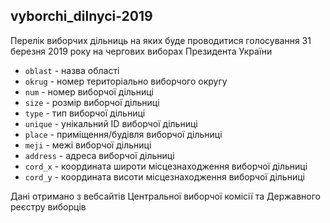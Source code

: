 ## vyborchi_dilnyci-2019
Перелік виборчих дільниць на яких буде проводитися голосування 31 березня 2019 року на чергових виборах Президента України
* ```oblast``` - назва області
* ```okrug``` - номер територіально виборчого округу
* ```num``` - номер виборчої дільниці
* ```size``` - розмір виборчої дільниці
* ```type``` - тип виборчої дільниці
* ```unique``` - унікальний ID виборчої дільниці
* ```place``` - приміщення/будівля виборчої дільниці
* ```meji``` - межі виборчої дільниці
* ```address``` - адреса виборчої дільниці
* ```cord_x``` - координата широти місцезнаходження виборчої дільниці
* ```cord_y``` - координата висоти місцезнаходження виборчої дільниці


Дані отримано з вебсайтів Центральної виборчої комісії та Державного реєстру виборців
